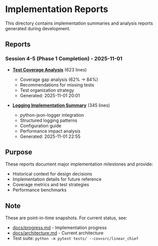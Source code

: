 # Implementation Reports

This directory contains implementation summaries and analysis reports generated during development.

## Reports

### Session 4-5 (Phase 1 Completion) - 2025-11-01

- **[Test Coverage Analysis](2025-11-01-test-coverage-analysis.md)** (623 lines)
  - Coverage gap analysis (62% → 84%)
  - Recommendations for missing tests
  - Test organization strategy
  - Generated: 2025-11-01 20:01

- **[Logging Implementation Summary](2025-11-01-logging-implementation.md)** (345 lines)
  - python-json-logger integration
  - Structured logging patterns
  - Configuration guide
  - Performance impact analysis
  - Generated: 2025-11-01 22:55

## Purpose

These reports document major implementation milestones and provide:
- Historical context for design decisions
- Implementation details for future reference
- Coverage metrics and test strategies
- Performance benchmarks

## Note

These are point-in-time snapshots. For current status, see:
- [docs/progress.md](../progress.md) - Implementation progress
- [docs/architecture.md](../architecture.md) - Current architecture
- Test suite: `python -m pytest tests/ --cov=src/linear_chief`

